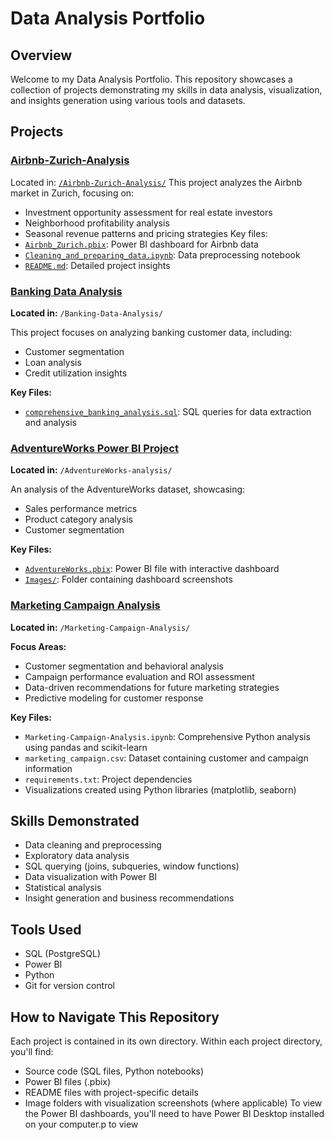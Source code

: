 # Data Analysis Portfolio
## Overview
Welcome to my Data Analysis Portfolio. This repository showcases a collection of projects demonstrating my skills in data analysis, visualization, and insights generation using various tools and datasets.
## Projects
### [Airbnb-Zurich-Analysis](./Airbnb-Zurich-Analysis)
Located in: [`/Airbnb-Zurich-Analysis/`](./Airbnb-Zurich-Analysis)
This project analyzes the Airbnb market in Zurich, focusing on:
- Investment opportunity assessment for real estate investors
- Neighborhood profitability analysis
- Seasonal revenue patterns and pricing strategies
Key files:
- [`Airbnb_Zurich.pbix`](./Airbnb-Zurich-Analysis/Airbnb_Zurich.pbix): Power BI dashboard for Airbnb data
- [`Cleaning_and_preparing_data.ipynb`](./Airbnb-Zurich-Analysis/Cleaning_and_preparing_data.ipynb): Data preprocessing notebook
- [`README.md`](./Airbnb-Zurich-Analysis/README.md): Detailed project insights

### [Banking Data Analysis](./Banking-Data-Analysis)
**Located in:** `/Banking-Data-Analysis/`

This project focuses on analyzing banking customer data, including:
- Customer segmentation
- Loan analysis  
- Credit utilization insights

**Key Files:**
- [`comprehensive_banking_analysis.sql`](./Banking-Data-Analysis/comprehensive_banking_analysis.sql): SQL queries for data extraction and analysis

### [AdventureWorks Power BI Project](./AdventureWorks-Analysis)
**Located in:** `/AdventureWorks-analysis/`

An analysis of the AdventureWorks dataset, showcasing:
- Sales performance metrics
- Product category analysis
- Customer segmentation

**Key Files:**
- [`AdventureWorks.pbix`](./AdventureWorks-analysis/AdventureWorks.pbix): Power BI file with interactive dashboard
- [`Images/`](./AdventureWorks-analysis/Images): Folder containing dashboard screenshots

### [Marketing Campaign Analysis](./Marketing-Campaign-Analysis/)  
**Located in:** `/Marketing-Campaign-Analysis/`

**Focus Areas:**  
- Customer segmentation and behavioral analysis  
- Campaign performance evaluation and ROI assessment  
- Data-driven recommendations for future marketing strategies  
- Predictive modeling for customer response  

**Key Files:**  
- `Marketing-Campaign-Analysis.ipynb`: Comprehensive Python analysis using pandas and scikit-learn  
- `marketing_campaign.csv`: Dataset containing customer and campaign information  
- `requirements.txt`: Project dependencies  
- Visualizations created using Python libraries (matplotlib, seaborn)  

## Skills Demonstrated
- Data cleaning and preprocessing
- Exploratory data analysis
- SQL querying (joins, subqueries, window functions)
- Data visualization with Power BI
- Statistical analysis
- Insight generation and business recommendations
## Tools Used
- SQL (PostgreSQL)
- Power BI
- Python
- Git for version control
## How to Navigate This Repository
Each project is contained in its own directory. Within each project directory, you'll find:
- Source code (SQL files, Python notebooks)
- Power BI files (.pbix)
- README files with project-specific details
- Image folders with visualization screenshots (where applicable)
To view the Power BI dashboards, you'll need to have Power BI Desktop installed on your computer.p to view